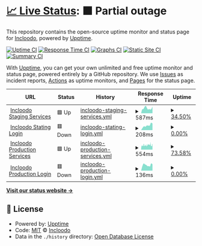# [📈 Live Status](https://demo.upptime.js.org): <!--live status--> **🟧 Partial outage**

This repository contains the open-source uptime monitor and status page for [Incloodo](https://www.incloodo.it/), powered by [Upptime](https://github.com/upptime/upptime).

[![Uptime CI](https://github.com/incloodo/status_pages/workflows/Uptime%20CI/badge.svg)](https://github.com/incloodo/status_pages/actions?query=workflow%3A%22Uptime+CI%22)
[![Response Time CI](https://github.com/incloodo/status_pages/workflows/Response%20Time%20CI/badge.svg)](https://github.com/incloodo/status_pages/actions?query=workflow%3A%22Response+Time+CI%22)
[![Graphs CI](https://github.com/incloodo/status_pages/workflows/Graphs%20CI/badge.svg)](https://github.com/incloodo/status_pages/actions?query=workflow%3A%22Graphs+CI%22)
[![Static Site CI](https://github.com/incloodo/status_pages/workflows/Static%20Site%20CI/badge.svg)](https://github.com/incloodo/status_pages/actions?query=workflow%3A%22Static+Site+CI%22)
[![Summary CI](https://github.com/incloodo/status_pages/workflows/Summary%20CI/badge.svg)](https://github.com/incloodo/status_pages/actions?query=workflow%3A%22Summary+CI%22)

With [Upptime](https://upptime.js.org), you can get your own unlimited and free uptime monitor and status page, powered entirely by a GitHub repository. We use [Issues](https://github.com/incloodo/status_pages/issues) as incident reports, [Actions](https://github.com/incloodo/status_pages/actions) as uptime monitors, and [Pages](https://demo.upptime.js.org) for the status page.

<!--start: status pages-->
<!-- This summary is generated by Upptime (https://github.com/upptime/upptime) -->
<!-- Do not edit this manually, your changes will be overwritten -->
<!-- prettier-ignore -->
| URL | Status | History | Response Time | Uptime |
| --- | ------ | ------- | ------------- | ------ |
| <img alt="" src="https://favicons.githubusercontent.com/staging.incloodo.com" height="13"> [Incloodo Staging Services](http://staging.incloodo.com/api/json/v1/interests) | 🟩 Up | [incloodo-staging-services.yml](https://github.com/Incloodo/status_pages/commits/HEAD/history/incloodo-staging-services.yml) | <details><summary><img alt="Response time graph" src="./graphs/incloodo-staging-services/response-time-week.png" height="20"> 587ms</summary><br><a href="https://incloodo.github.io/status_pages/history/incloodo-staging-services"><img alt="Response time 587" src="https://img.shields.io/endpoint?url=https%3A%2F%2Fraw.githubusercontent.com%2FIncloodo%2Fstatus_pages%2FHEAD%2Fapi%2Fincloodo-staging-services%2Fresponse-time.json"></a><br><a href="https://incloodo.github.io/status_pages/history/incloodo-staging-services"><img alt="24-hour response time 586" src="https://img.shields.io/endpoint?url=https%3A%2F%2Fraw.githubusercontent.com%2FIncloodo%2Fstatus_pages%2FHEAD%2Fapi%2Fincloodo-staging-services%2Fresponse-time-day.json"></a><br><a href="https://incloodo.github.io/status_pages/history/incloodo-staging-services"><img alt="7-day response time 587" src="https://img.shields.io/endpoint?url=https%3A%2F%2Fraw.githubusercontent.com%2FIncloodo%2Fstatus_pages%2FHEAD%2Fapi%2Fincloodo-staging-services%2Fresponse-time-week.json"></a><br><a href="https://incloodo.github.io/status_pages/history/incloodo-staging-services"><img alt="30-day response time 587" src="https://img.shields.io/endpoint?url=https%3A%2F%2Fraw.githubusercontent.com%2FIncloodo%2Fstatus_pages%2FHEAD%2Fapi%2Fincloodo-staging-services%2Fresponse-time-month.json"></a><br><a href="https://incloodo.github.io/status_pages/history/incloodo-staging-services"><img alt="1-year response time 587" src="https://img.shields.io/endpoint?url=https%3A%2F%2Fraw.githubusercontent.com%2FIncloodo%2Fstatus_pages%2FHEAD%2Fapi%2Fincloodo-staging-services%2Fresponse-time-year.json"></a></details> | <details><summary><a href="https://incloodo.github.io/status_pages/history/incloodo-staging-services">34.50%</a></summary><a href="https://incloodo.github.io/status_pages/history/incloodo-staging-services"><img alt="All-time uptime 34.50%" src="https://img.shields.io/endpoint?url=https%3A%2F%2Fraw.githubusercontent.com%2FIncloodo%2Fstatus_pages%2FHEAD%2Fapi%2Fincloodo-staging-services%2Fuptime.json"></a><br><a href="https://incloodo.github.io/status_pages/history/incloodo-staging-services"><img alt="24-hour uptime 0.01%" src="https://img.shields.io/endpoint?url=https%3A%2F%2Fraw.githubusercontent.com%2FIncloodo%2Fstatus_pages%2FHEAD%2Fapi%2Fincloodo-staging-services%2Fuptime-day.json"></a><br><a href="https://incloodo.github.io/status_pages/history/incloodo-staging-services"><img alt="7-day uptime 34.50%" src="https://img.shields.io/endpoint?url=https%3A%2F%2Fraw.githubusercontent.com%2FIncloodo%2Fstatus_pages%2FHEAD%2Fapi%2Fincloodo-staging-services%2Fuptime-week.json"></a><br><a href="https://incloodo.github.io/status_pages/history/incloodo-staging-services"><img alt="30-day uptime 34.50%" src="https://img.shields.io/endpoint?url=https%3A%2F%2Fraw.githubusercontent.com%2FIncloodo%2Fstatus_pages%2FHEAD%2Fapi%2Fincloodo-staging-services%2Fuptime-month.json"></a><br><a href="https://incloodo.github.io/status_pages/history/incloodo-staging-services"><img alt="1-year uptime 34.50%" src="https://img.shields.io/endpoint?url=https%3A%2F%2Fraw.githubusercontent.com%2FIncloodo%2Fstatus_pages%2FHEAD%2Fapi%2Fincloodo-staging-services%2Fuptime-year.json"></a></details>
| <img alt="" src="https://favicons.githubusercontent.com/staging.incloodo.com" height="13"> [Incloodo Stating Login](http://staging.incloodo.com/api/json/v1/authentication/login) | 🟥 Down | [incloodo-stating-login.yml](https://github.com/Incloodo/status_pages/commits/HEAD/history/incloodo-stating-login.yml) | <details><summary><img alt="Response time graph" src="./graphs/incloodo-stating-login/response-time-week.png" height="20"> 208ms</summary><br><a href="https://incloodo.github.io/status_pages/history/incloodo-stating-login"><img alt="Response time 208" src="https://img.shields.io/endpoint?url=https%3A%2F%2Fraw.githubusercontent.com%2FIncloodo%2Fstatus_pages%2FHEAD%2Fapi%2Fincloodo-stating-login%2Fresponse-time.json"></a><br><a href="https://incloodo.github.io/status_pages/history/incloodo-stating-login"><img alt="24-hour response time 272" src="https://img.shields.io/endpoint?url=https%3A%2F%2Fraw.githubusercontent.com%2FIncloodo%2Fstatus_pages%2FHEAD%2Fapi%2Fincloodo-stating-login%2Fresponse-time-day.json"></a><br><a href="https://incloodo.github.io/status_pages/history/incloodo-stating-login"><img alt="7-day response time 208" src="https://img.shields.io/endpoint?url=https%3A%2F%2Fraw.githubusercontent.com%2FIncloodo%2Fstatus_pages%2FHEAD%2Fapi%2Fincloodo-stating-login%2Fresponse-time-week.json"></a><br><a href="https://incloodo.github.io/status_pages/history/incloodo-stating-login"><img alt="30-day response time 208" src="https://img.shields.io/endpoint?url=https%3A%2F%2Fraw.githubusercontent.com%2FIncloodo%2Fstatus_pages%2FHEAD%2Fapi%2Fincloodo-stating-login%2Fresponse-time-month.json"></a><br><a href="https://incloodo.github.io/status_pages/history/incloodo-stating-login"><img alt="1-year response time 208" src="https://img.shields.io/endpoint?url=https%3A%2F%2Fraw.githubusercontent.com%2FIncloodo%2Fstatus_pages%2FHEAD%2Fapi%2Fincloodo-stating-login%2Fresponse-time-year.json"></a></details> | <details><summary><a href="https://incloodo.github.io/status_pages/history/incloodo-stating-login">0.00%</a></summary><a href="https://incloodo.github.io/status_pages/history/incloodo-stating-login"><img alt="All-time uptime 0.00%" src="https://img.shields.io/endpoint?url=https%3A%2F%2Fraw.githubusercontent.com%2FIncloodo%2Fstatus_pages%2FHEAD%2Fapi%2Fincloodo-stating-login%2Fuptime.json"></a><br><a href="https://incloodo.github.io/status_pages/history/incloodo-stating-login"><img alt="24-hour uptime 0.00%" src="https://img.shields.io/endpoint?url=https%3A%2F%2Fraw.githubusercontent.com%2FIncloodo%2Fstatus_pages%2FHEAD%2Fapi%2Fincloodo-stating-login%2Fuptime-day.json"></a><br><a href="https://incloodo.github.io/status_pages/history/incloodo-stating-login"><img alt="7-day uptime 0.00%" src="https://img.shields.io/endpoint?url=https%3A%2F%2Fraw.githubusercontent.com%2FIncloodo%2Fstatus_pages%2FHEAD%2Fapi%2Fincloodo-stating-login%2Fuptime-week.json"></a><br><a href="https://incloodo.github.io/status_pages/history/incloodo-stating-login"><img alt="30-day uptime 0.00%" src="https://img.shields.io/endpoint?url=https%3A%2F%2Fraw.githubusercontent.com%2FIncloodo%2Fstatus_pages%2FHEAD%2Fapi%2Fincloodo-stating-login%2Fuptime-month.json"></a><br><a href="https://incloodo.github.io/status_pages/history/incloodo-stating-login"><img alt="1-year uptime 0.00%" src="https://img.shields.io/endpoint?url=https%3A%2F%2Fraw.githubusercontent.com%2FIncloodo%2Fstatus_pages%2FHEAD%2Fapi%2Fincloodo-stating-login%2Fuptime-year.json"></a></details>
| <img alt="" src="https://favicons.githubusercontent.com/server.incloodo.com" height="13"> [Incloodo Production Services](https://server.incloodo.com/api/json/v1/interests) | 🟩 Up | [incloodo-production-services.yml](https://github.com/Incloodo/status_pages/commits/HEAD/history/incloodo-production-services.yml) | <details><summary><img alt="Response time graph" src="./graphs/incloodo-production-services/response-time-week.png" height="20"> 554ms</summary><br><a href="https://incloodo.github.io/status_pages/history/incloodo-production-services"><img alt="Response time 554" src="https://img.shields.io/endpoint?url=https%3A%2F%2Fraw.githubusercontent.com%2FIncloodo%2Fstatus_pages%2FHEAD%2Fapi%2Fincloodo-production-services%2Fresponse-time.json"></a><br><a href="https://incloodo.github.io/status_pages/history/incloodo-production-services"><img alt="24-hour response time 720" src="https://img.shields.io/endpoint?url=https%3A%2F%2Fraw.githubusercontent.com%2FIncloodo%2Fstatus_pages%2FHEAD%2Fapi%2Fincloodo-production-services%2Fresponse-time-day.json"></a><br><a href="https://incloodo.github.io/status_pages/history/incloodo-production-services"><img alt="7-day response time 554" src="https://img.shields.io/endpoint?url=https%3A%2F%2Fraw.githubusercontent.com%2FIncloodo%2Fstatus_pages%2FHEAD%2Fapi%2Fincloodo-production-services%2Fresponse-time-week.json"></a><br><a href="https://incloodo.github.io/status_pages/history/incloodo-production-services"><img alt="30-day response time 554" src="https://img.shields.io/endpoint?url=https%3A%2F%2Fraw.githubusercontent.com%2FIncloodo%2Fstatus_pages%2FHEAD%2Fapi%2Fincloodo-production-services%2Fresponse-time-month.json"></a><br><a href="https://incloodo.github.io/status_pages/history/incloodo-production-services"><img alt="1-year response time 554" src="https://img.shields.io/endpoint?url=https%3A%2F%2Fraw.githubusercontent.com%2FIncloodo%2Fstatus_pages%2FHEAD%2Fapi%2Fincloodo-production-services%2Fresponse-time-year.json"></a></details> | <details><summary><a href="https://incloodo.github.io/status_pages/history/incloodo-production-services">73.58%</a></summary><a href="https://incloodo.github.io/status_pages/history/incloodo-production-services"><img alt="All-time uptime 73.58%" src="https://img.shields.io/endpoint?url=https%3A%2F%2Fraw.githubusercontent.com%2FIncloodo%2Fstatus_pages%2FHEAD%2Fapi%2Fincloodo-production-services%2Fuptime.json"></a><br><a href="https://incloodo.github.io/status_pages/history/incloodo-production-services"><img alt="24-hour uptime 100.00%" src="https://img.shields.io/endpoint?url=https%3A%2F%2Fraw.githubusercontent.com%2FIncloodo%2Fstatus_pages%2FHEAD%2Fapi%2Fincloodo-production-services%2Fuptime-day.json"></a><br><a href="https://incloodo.github.io/status_pages/history/incloodo-production-services"><img alt="7-day uptime 73.58%" src="https://img.shields.io/endpoint?url=https%3A%2F%2Fraw.githubusercontent.com%2FIncloodo%2Fstatus_pages%2FHEAD%2Fapi%2Fincloodo-production-services%2Fuptime-week.json"></a><br><a href="https://incloodo.github.io/status_pages/history/incloodo-production-services"><img alt="30-day uptime 73.58%" src="https://img.shields.io/endpoint?url=https%3A%2F%2Fraw.githubusercontent.com%2FIncloodo%2Fstatus_pages%2FHEAD%2Fapi%2Fincloodo-production-services%2Fuptime-month.json"></a><br><a href="https://incloodo.github.io/status_pages/history/incloodo-production-services"><img alt="1-year uptime 73.58%" src="https://img.shields.io/endpoint?url=https%3A%2F%2Fraw.githubusercontent.com%2FIncloodo%2Fstatus_pages%2FHEAD%2Fapi%2Fincloodo-production-services%2Fuptime-year.json"></a></details>
| <img alt="" src="https://favicons.githubusercontent.com/server.incloodo.com" height="13"> [Incloodo Production Login](https://server.incloodo.com/api/json/v1/authentication/login) | 🟥 Down | [incloodo-production-login.yml](https://github.com/Incloodo/status_pages/commits/HEAD/history/incloodo-production-login.yml) | <details><summary><img alt="Response time graph" src="./graphs/incloodo-production-login/response-time-week.png" height="20"> 136ms</summary><br><a href="https://incloodo.github.io/status_pages/history/incloodo-production-login"><img alt="Response time 136" src="https://img.shields.io/endpoint?url=https%3A%2F%2Fraw.githubusercontent.com%2FIncloodo%2Fstatus_pages%2FHEAD%2Fapi%2Fincloodo-production-login%2Fresponse-time.json"></a><br><a href="https://incloodo.github.io/status_pages/history/incloodo-production-login"><img alt="24-hour response time 164" src="https://img.shields.io/endpoint?url=https%3A%2F%2Fraw.githubusercontent.com%2FIncloodo%2Fstatus_pages%2FHEAD%2Fapi%2Fincloodo-production-login%2Fresponse-time-day.json"></a><br><a href="https://incloodo.github.io/status_pages/history/incloodo-production-login"><img alt="7-day response time 136" src="https://img.shields.io/endpoint?url=https%3A%2F%2Fraw.githubusercontent.com%2FIncloodo%2Fstatus_pages%2FHEAD%2Fapi%2Fincloodo-production-login%2Fresponse-time-week.json"></a><br><a href="https://incloodo.github.io/status_pages/history/incloodo-production-login"><img alt="30-day response time 136" src="https://img.shields.io/endpoint?url=https%3A%2F%2Fraw.githubusercontent.com%2FIncloodo%2Fstatus_pages%2FHEAD%2Fapi%2Fincloodo-production-login%2Fresponse-time-month.json"></a><br><a href="https://incloodo.github.io/status_pages/history/incloodo-production-login"><img alt="1-year response time 136" src="https://img.shields.io/endpoint?url=https%3A%2F%2Fraw.githubusercontent.com%2FIncloodo%2Fstatus_pages%2FHEAD%2Fapi%2Fincloodo-production-login%2Fresponse-time-year.json"></a></details> | <details><summary><a href="https://incloodo.github.io/status_pages/history/incloodo-production-login">0.00%</a></summary><a href="https://incloodo.github.io/status_pages/history/incloodo-production-login"><img alt="All-time uptime 0.00%" src="https://img.shields.io/endpoint?url=https%3A%2F%2Fraw.githubusercontent.com%2FIncloodo%2Fstatus_pages%2FHEAD%2Fapi%2Fincloodo-production-login%2Fuptime.json"></a><br><a href="https://incloodo.github.io/status_pages/history/incloodo-production-login"><img alt="24-hour uptime 0.00%" src="https://img.shields.io/endpoint?url=https%3A%2F%2Fraw.githubusercontent.com%2FIncloodo%2Fstatus_pages%2FHEAD%2Fapi%2Fincloodo-production-login%2Fuptime-day.json"></a><br><a href="https://incloodo.github.io/status_pages/history/incloodo-production-login"><img alt="7-day uptime 0.00%" src="https://img.shields.io/endpoint?url=https%3A%2F%2Fraw.githubusercontent.com%2FIncloodo%2Fstatus_pages%2FHEAD%2Fapi%2Fincloodo-production-login%2Fuptime-week.json"></a><br><a href="https://incloodo.github.io/status_pages/history/incloodo-production-login"><img alt="30-day uptime 0.00%" src="https://img.shields.io/endpoint?url=https%3A%2F%2Fraw.githubusercontent.com%2FIncloodo%2Fstatus_pages%2FHEAD%2Fapi%2Fincloodo-production-login%2Fuptime-month.json"></a><br><a href="https://incloodo.github.io/status_pages/history/incloodo-production-login"><img alt="1-year uptime 0.00%" src="https://img.shields.io/endpoint?url=https%3A%2F%2Fraw.githubusercontent.com%2FIncloodo%2Fstatus_pages%2FHEAD%2Fapi%2Fincloodo-production-login%2Fuptime-year.json"></a></details>

<!--end: status pages-->

[**Visit our status website →**](https://demo.upptime.js.org)

## 📄 License

- Powered by: [Upptime](https://github.com/upptime/upptime)
- Code: [MIT](./LICENSE) © [Incloodo](https://www.incloodo.it/)
- Data in the `./history` directory: [Open Database License](https://opendatacommons.org/licenses/odbl/1-0/)
